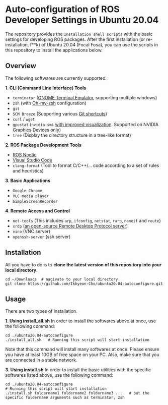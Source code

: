 # Auto-configuration of ROS Developer Settings in Ubuntu 20.04
The repository provides the `Installation shell scripts` with the basic settings for developing ROS packages. After the first installation (or re-installation, f**k) of Ubuntu 20.04 (Focal Fosa), you can use the scripts in this repository to install the applications below.

## Overview
The following softwares are currently supported:

**1. CLI (Command Line Interface) Tools**
  - `terminator` ([GNOME Terminal Emulator](https://gnome-terminator.org/), supporting multiple windows)
  - `zsh` (with [Oh-my-zsh](https://ohmyz.sh/) configuration)
  - `git`
  - `SCM Breeze` (Supporting various [Git shortcuts](https://github.com/scmbreeze/scm_breeze))
  - `curl` / `wget`
  - `gpustat` (`nvidia-smi` [with improved visualization](https://github.com/wookayin/gpustat). Supported on NVIDIA Graphics Devices only)
  - `tree` (Display the directory structure in a tree-like format)


**2. ROS Package Development Tools**
  - [ROS Noetic](https://wiki.ros.org/noetic) 
  - [Visual Studio Code](https://code.visualstudio.com/)
  - `clang-format` (Tool to format C/C++/... code according to a set of rules and heuristics)

**3. Basic Applications**
  - `Google Chrome`
  - `VLC media player`
  - `SimpleScreenRecorder`

**4. Remote Access and Control**
  - `net-tools` (This includes `arp`, `ifconfig`, `netstat`, `rarp`, `nameif` and `route`)
  - `xrdp` ([an open-source Remote Desktop Protocol server](https://www.xrdp.org/))
  - `vino` (VNC server)
  - `openssh-server` (ssh server)

## Installation
All you have to do is to **clone the latest version of this repository into your local directory**.
  ```
  cd ~/Downloads  # nagivate to your local directory
  git clone https://github.com/Ikhyeon-Cho/ubuntu20.04-autoconfigure.git
  ```

## Usage
There are two types of installation.

**1. Using install_all.sh** In order to install the softwares above at once, use the following command:
  ```
  cd ./ubuntu20.04-autoconfigure
  ./install_all.sh   # Running this script will start installation
  ```
  Note that this command will install many softwares at once. 
  Please ensure you have at least 10GB of free space on your PC. 
  Also, make sure that you are connected in a stable network.

**3. Using install.sh** In order to install the basic utilities with the specific softwares listed above, use the following command:
  ```
  cd ./ubuntu20.04-autoconfigure
  # Running this script will start installation
  ./install.sh foldername1 foldername2 foldername3 ...   # put the specific foldername arguments such as terminator, zsh
  ```